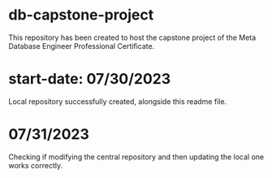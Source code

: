 ﻿# db-capstone-project
This repository has been created to host the capstone project of the Meta Database Engineer Professional Certificate.

# start-date: 07/30/2023
Local repository successfully created, alongside this readme file.

# 07/31/2023
Checking if modifying the central repository and then updating the local one works correctly. 
